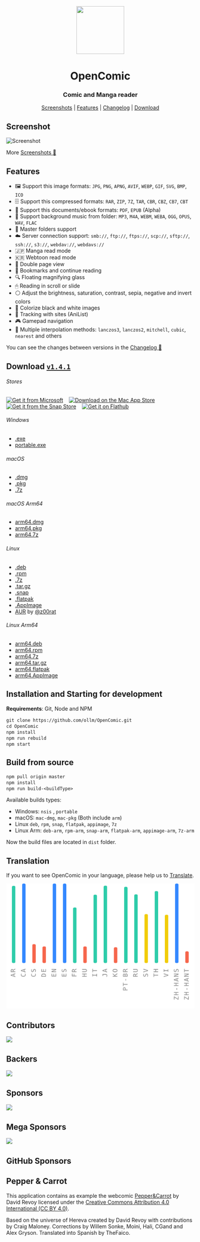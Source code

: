 <div align="center" >
	<img src="https://raw.githubusercontent.com/ollm/OpenComic/master/images/icon-border-transparent.png" width="128px" height="128px"/>
</div>

<h1 align="center">
	OpenComic
</h1>

<h3 align="center">
	Comic and Manga reader
</h3>

<div align="center">

[Screenshots](https://github.com/ollm/OpenComic/blob/master/SCREENSHOTS.MD) | [Features](#features) | [Changelog](https://github.com/ollm/OpenComic/blob/master/CHANGELOG.md) | [Download](#download)

</div>

## Screenshot

![Screenshot](https://raw.githubusercontent.com/ollm/OpenComic/master/images/screenshots/main.png "Screenshot")

More [Screenshots 📸](https://github.com/ollm/OpenComic/blob/master/SCREENSHOTS.MD)

## Features

- 🖼 Support this image formats: `JPG`, `PNG`, `APNG`, `AVIF`, `WEBP`, `GIF`, `SVG`, `BMP`, `ICO`
- 🗄 Support this compressed formats: `RAR`, `ZIP`, `7Z`, `TAR`, `CBR`, `CBZ`, `CB7`, `CBT`
- 📄 Support this documents/ebook formats: `PDF`, `EPUB` (Alpha)
- 🎵 Support background music from folder: `MP3`, `M4A`, `WEBM`, `WEBA`, `OGG`, `OPUS`, `WAV`, `FLAC`
- 📁 Master folders support
- ☁️ Server connection support: `smb://`, `ftp://`, `ftps://`, `scp://`, `sftp://`, `ssh://`, `s3://`, `webdav://`, `webdavs://`
- 🇯🇵 Manga read mode
- 🇰🇷 Webtoon read mode
- 📖 Double page view
- 🔖 Bookmarks and continue reading
- 🔍 Floating magnifying glass
- 🖱 Reading in scroll or slide
- ⚪ Adjust the brightness, saturation, contrast, sepia, negative and invert colors
- 🎨 Colorize black and white images
- 🔄 Tracking with sites (AniList)
- 🎮 Gamepad navigation
- 🔢 Multiple interpolation methods: `lanczos3`, `lanczos2`, `mitchell`, `cubic`, `nearest` and others

You can see the changes between versions in the [Changelog 📝](https://github.com/ollm/OpenComic/blob/master/CHANGELOG.md)

<a id="download"></a>

## Download [`v1.4.1`](https://github.com/ollm/OpenComic/releases)

###### Stores
<a href="https://apps.microsoft.com/detail/9PDCMVNFZ2KK"><img height="50" alt="Get it from Microsoft" title="Get it from Microsoft" src="https://raw.githubusercontent.com/ollm/OpenComic/master/images/store/microsoft-store.svg" /></a>
&nbsp;&nbsp;&nbsp;<a href="https://apps.apple.com/app/opencomic/id6464329463"><img height="50" alt="Download on the Mac App Store" title="Download on the Mac App Store" src="https://raw.githubusercontent.com/ollm/OpenComic/master/images/store/mac-app-store.svg" /></a>
&nbsp;&nbsp;&nbsp;<a href="https://snapcraft.io/opencomic"><img height="50" alt="Get it from the Snap Store" title="Get it from the Snap Store" src="https://raw.githubusercontent.com/ollm/OpenComic/master/images/store/snap-store.svg" /></a>
&nbsp;&nbsp;&nbsp;<a href="https://flathub.org/apps/app.opencomic.OpenComic"><img height="50" alt="Get it on Flathub" title="Get it on Flathub" src="https://raw.githubusercontent.com/ollm/OpenComic/master/images/store/flathub-store.svg" /></a>

###### Windows
- [.exe](https://github.com/ollm/OpenComic/releases/download/v1.4.1/OpenComic.Setup.1.4.1.exe)
- [portable.exe](https://github.com/ollm/OpenComic/releases/download/v1.4.1/OpenComic.Portable.1.4.1.exe)
  
###### macOS
- [.dmg](https://github.com/ollm/OpenComic/releases/download/v1.4.1/OpenComic-1.4.1.dmg)
- [.pkg](https://github.com/ollm/OpenComic/releases/download/v1.4.1/OpenComic-1.4.1.pkg)
- [.7z](https://github.com/ollm/OpenComic/releases/download/v1.4.1/OpenComic-1.4.1-mac.7z)
  
###### macOS Arm64
- [arm64.dmg](https://github.com/ollm/OpenComic/releases/download/v1.4.1/OpenComic-1.4.1-arm64.dmg)
- [arm64.pkg](https://github.com/ollm/OpenComic/releases/download/v1.4.1/OpenComic-1.4.1-arm64.pkg)
- [arm64.7z](https://github.com/ollm/OpenComic/releases/download/v1.4.1/OpenComic-1.4.1-arm64-mac.7z)
  
###### Linux
- [.deb](https://github.com/ollm/OpenComic/releases/download/v1.4.1/opencomic_1.4.1_amd64.deb)
- [.rpm](https://github.com/ollm/OpenComic/releases/download/v1.4.1/opencomic-1.4.1.x86_64.rpm)
- [.7z](https://github.com/ollm/OpenComic/releases/download/v1.4.1/opencomic-1.4.1.7z)
- [.tar.gz](https://github.com/ollm/OpenComic/releases/download/v1.4.1/opencomic-1.4.1.tar.gz)
- [.snap](https://github.com/ollm/OpenComic/releases/download/v1.4.1/opencomic_1.4.1_amd64.snap)
- [.flatpak](https://github.com/ollm/OpenComic/releases/download/v1.4.1/OpenComic-1.4.1-x86_64.flatpak)
- [.AppImage](https://github.com/ollm/OpenComic/releases/download/v1.4.1/OpenComic-1.4.1.AppImage)
- [AUR](https://aur.archlinux.org/packages/opencomic-bin/) by [@z00rat](https://github.com/z00rat)
  
###### Linux Arm64
- [arm64.deb](https://github.com/ollm/OpenComic/releases/download/v1.4.1/opencomic_1.4.1_arm64.deb)
- [arm64.rpm](https://github.com/ollm/OpenComic/releases/download/v1.4.1/opencomic-1.4.1.aarch64.rpm)
- [arm64.7z](https://github.com/ollm/OpenComic/releases/download/v1.4.1/opencomic-1.4.1-arm64.7z)
- [arm64.tar.gz](https://github.com/ollm/OpenComic/releases/download/v1.4.1/opencomic-1.4.1-arm64.tar.gz)
- [arm64.flatpak](https://github.com/ollm/OpenComic/releases/download/v1.4.1/OpenComic-1.4.1-aarch64.flatpak)
- [arm64.AppImage](https://github.com/ollm/OpenComic/releases/download/v1.4.1/OpenComic-1.4.1-arm64.AppImage)

## Installation and Starting for development
__Requirements__: Git, Node and NPM

```shell
git clone https://github.com/ollm/OpenComic.git
cd OpenComic
npm install
npm run rebuild
npm start
```

## Build from source

```shell
npm pull origin master
npm install
npm run build-<buildType>
```

Available builds types:

- Windows: `nsis` , `portable`
- macOS: `mac-dmg`, `mac-pkg` (Both include `arm`)
- Linux `deb`, `rpm`, `snap`, `flatpak`, `appimage`, `7z`
- Linux Arm: `deb-arm`, `rpm-arm`, `snap-arm`, `flatpak-arm`, `appimage-arm`, `7z-arm`

Now the build files are located in `dist` folder.

## Translation

If you want to see OpenComic in your language, please help us to [Translate](https://github.com/ollm/OpenComic/blob/master/TRANSLATE.md).

<a href="https://github.com/ollm/OpenComic/blob/master/TRANSLATE.md">
	<img src="https://raw.githubusercontent.com/ollm/OpenComic/master/images/translated.svg" />
</a>

## Contributors

<a href="https://github.com/ollm/OpenComic/graphs/contributors">
	<img src="https://opencollective.com/opencomic/contributors.svg?width=830&button=false&avatarHeight=42" />
</a>

## Backers

<a href="https://opencollective.com/opencomic#support">
	<img src="https://opencollective.com/opencomic/tiers/backers.svg?width=830"></a>
</a>

## Sponsors

<a href="https://opencollective.com/opencomic#support">
	<img src="https://opencollective.com/opencomic/tiers/sponsors.svg?width=830"></a>
</a>

## Mega Sponsors

<a href="https://opencollective.com/opencomic#support">
	<img src="https://opencollective.com/opencomic/tiers/sponsor.svg?width=830"></a>
</a>

## GitHub Sponsors

<!-- sponsors --><!-- sponsors -->

## Pepper & Carrot

This application contains as example the webcomic [Pepper&Carrot](https://www.peppercarrot.com) by David Revoy
licensed under the [Creative Commons Attribution 4.0 International (CC BY 4.0)](https://creativecommons.org/licenses/by/4.0/).

Based on the universe of Hereva created by David Revoy with contributions by Craig Maloney.
Corrections by Willem Sonke, Moini, Hali, CGand and Alex Gryson.
Translated into Spanish by TheFaico.
